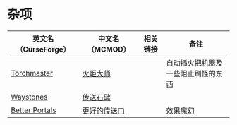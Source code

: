 # 杂项

| 英文名（CurseForge）                                                         | 中文名（MCMOD）                                      | 相关链接 | 备注                               |
| ---------------------------------------------------------------------------- | ---------------------------------------------------- | -------- | ---------------------------------- |
| [Torchmaster](https://www.curseforge.com/minecraft/mc-mods/torchmaster)      | [火炬大师](https://www.mcmod.cn/class/779.html)      |          | 自动插火把机器及一些阻止刷怪的东西 |
| [Waystones](https://www.curseforge.com/minecraft/mc-mods/waystones)          | [传送石碑](https://www.mcmod.cn/class/1339.html)     |          |                                    |
| [Better Portals](https://www.curseforge.com/minecraft/mc-mods/betterportals) | [更好的传送门](https://www.mcmod.cn/class/1761.html) |          | 效果魔幻                           |
